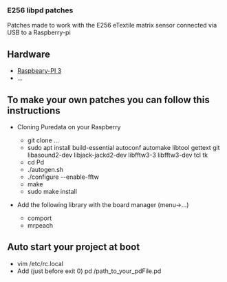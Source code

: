 ### E256 libpd patches
Patches made to work with the E256 eTextile matrix sensor connected via USB to a Raspberry-pi

## Hardware
 - [Raspbeary-PI 3](https://www.raspberrypi.org)
 - ...

## To make your own patches you can follow this instructions
  - Cloning Puredata on your Raspberry
    - git clone ...
	- sudo apt install build-essential autoconf automake libtool gettext git libasound2-dev libjack-jackd2-dev libfftw3-3 libfftw3-dev tcl tk
	- cd Pd
	- ./autogen.sh
	- ./configure --enable-fftw
	- make
	- sudo make install

  - Add the following library with the board manager (menu->...)
    - comport
    - mrpeach

## Auto start your project at boot
  - vim /etc/rc.local
  - Add (just before exit 0) pd /path_to_your_pdFile.pd 

